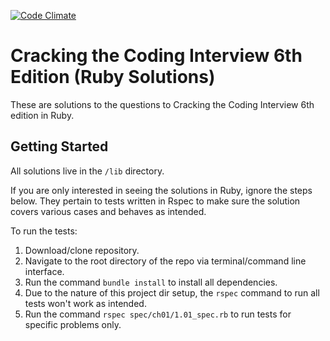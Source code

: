 [![Code Climate](https://codeclimate.com/github/strychemi/CtCI-6th-Edition-Ruby/badges/gpa.svg)](https://codeclimate.com/github/strychemi/CtCI-6th-Edition-Ruby)

# Cracking the Coding Interview 6th Edition (Ruby Solutions)

These are solutions to the questions to Cracking the Coding Interview 6th edition in Ruby.

## Getting Started

All solutions live in the `/lib` directory.

If you are only interested in seeing the solutions in Ruby, ignore the steps below. They pertain to tests written in Rspec to make sure the solution covers various cases and behaves as intended.

To run the tests:

1. Download/clone repository.
2. Navigate to the root directory of the repo via terminal/command line interface.
4. Run the command `bundle install` to install all dependencies.
5. Due to the nature of this project dir setup, the `rspec` command to run all tests won't work as intended.
6. Run the command `rspec spec/ch01/1.01_spec.rb` to run tests for specific problems only.
